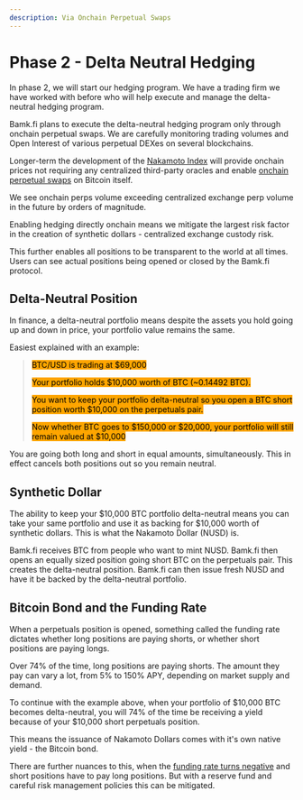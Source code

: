 ```yaml
---
description: Via Onchain Perpetual Swaps
---
```


# Phase 2 - Delta Neutral Hedging

In phase 2, we will start our hedging program. We have a trading firm we have worked with before who will help execute and manage the delta-neutral hedging program.

Bamk.fi plans to execute the delta-neutral hedging program only through onchain perpetual swaps. We are carefully monitoring trading volumes and Open Interest of various perpetual DEXes on several blockchains.

Longer-term the development of the [Nakamoto Index](nakamoto-index.md) will provide onchain prices not requiring any centralized third-party oracles and enable [onchain perpetual swaps](bitcoin-perpetual-swaps.md) on Bitcoin itself.

We see onchain perps volume exceeding centralized exchange perp volume in the future by orders of magnitude.

Enabling hedging directly onchain means we mitigate the largest risk factor in the creation of synthetic dollars - centralized exchange custody risk.

This further enables all positions to be transparent to the world at all times. Users can see actual positions being opened or closed by the Bamk.fi protocol.

## Delta-Neutral Position

In finance, a delta-neutral portfolio means despite the assets you hold going up and down in price, your portfolio value remains the same.&#x20;

Easiest explained with an example:

> <mark style="background-color:orange;">BTC/USD is trading at $69,000</mark>&#x20;
>
> <mark style="background-color:orange;">Your portfolio holds $10,000 worth of BTC (\~0.14492 BTC).</mark>
>
> <mark style="background-color:orange;">You want to keep your portfolio delta-neutral so you open a BTC short position worth $10,000 on the perpetuals pair.</mark>
>
> <mark style="background-color:orange;">Now whether BTC goes to $150,000 or $20,000, your portfolio will still remain valued at $10,000</mark>&#x20;

You are going both long and short in equal amounts, simultaneously. This in effect cancels both positions out so you remain neutral.

## Synthetic Dollar

The ability to keep your $10,000 BTC portfolio delta-neutral means you can take your same portfolio and use it as backing for $10,000 worth of synthetic dollars. This is what the Nakamoto Dollar (NUSD) is.

Bamk.fi receives BTC from people who want to mint NUSD. Bamk.fi then opens an equally sized position going short BTC on the perpetuals pair. This creates the delta-neutral position. Bamk.fi can then issue fresh NUSD and have it be backed by the delta-neutral portfolio.

## Bitcoin Bond and the Funding Rate&#x20;

When a perpetuals position is opened, something called the funding rate dictates whether long positions are paying shorts, or whether short positions are paying longs.&#x20;

Over 74% of the time, long positions are paying shorts. The amount they pay can vary a lot, from 5% to 150% APY, depending on market supply and demand.

To continue with the example above, when your portfolio of $10,000 BTC becomes delta-neutral, you will 74% of the time be receiving a yield because of your $10,000 short perpetuals position.&#x20;

This means the issuance of Nakamoto Dollars comes with it's own native yield - the Bitcoin bond.

There are further nuances to this, when the [funding rate turns negative](https://bamkfi.gitbook.io/bamkfi-docs/roadmap/negative-funding-rate-mitigation) and short positions have to pay long positions. But with a reserve fund and careful risk management policies this can be mitigated.&#x20;

